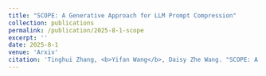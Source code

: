 ```yaml
---
title: "SCOPE: A Generative Approach for LLM Prompt Compression"
collection: publications
permalink: /publication/2025-8-1-scope
excerpt: ''
date: 2025-8-1
venue: 'Arxiv'
citation: 'Tinghui Zhang, <b>Yifan Wang</b>, Daisy Zhe Wang. "SCOPE: A Generative Approach for LLM Prompt Compression". arXiv preprint arXiv:2508.15813'
---
```


 
